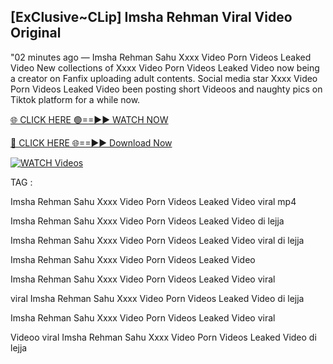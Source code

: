 ## [ExClusive~CLip] Imsha Rehman Viral Video Original


"02 minutes ago —  Imsha Rehman Sahu Xxxx Video Porn Videos Leaked Video New collections of   Xxxx Video Porn Videos Leaked Video now being a creator on Fanfix uploading adult contents. Social media star   Xxxx Video Porn Videos Leaked Video been posting short Videoos and naughty pics on Tiktok platform for a while now.


[🌐 CLICK HERE 🟢==►► WATCH NOW](https://wtach.club/leakvideo/)

[🔴 CLICK HERE 🌐==►► Download Now](https://wtach.club/leakvideo/)

[![WATCH Videos](https://i.imgur.com/dJHk4Zq.gif)](https://wtach.club/leakvideo/)


TAG :

Imsha Rehman Sahu Xxxx Video Porn Videos Leaked Video viral mp4

Imsha Rehman Sahu Xxxx Video Porn Videos Leaked Video di lejja

Imsha Rehman Sahu Xxxx Video Porn Videos Leaked Video viral di lejja

Imsha Rehman Sahu Xxxx Video Porn Videos Leaked Video

Imsha Rehman Sahu Xxxx Video Porn Videos Leaked Video viral

viral Imsha Rehman Sahu Xxxx Video Porn Videos Leaked Video di lejja

Imsha Rehman Sahu Xxxx Video Porn Videos Leaked Video viral

Videoo viral Imsha Rehman Sahu Xxxx Video Porn Videos Leaked Video di lejja
